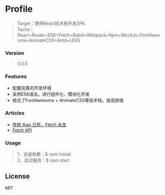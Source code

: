 # Profile
> Target：使用React技术栈开发SPA.  
> Techs：React+Router+ES6+Fetch+Babel+Webpack+Npm+MockJs+FontAwesome+AnimateCSS+Antd+LESS

### Version
> 3.0.0  

### Features
* 配置完善的开发环境
* 采用ES6语法，进行组件化、模块化开发
* 结合了FontAwesome + AnimateCSS等技术栈，提高颜值

### Articles
* [传统 Ajax 已死，Fetch 永生](http://www.jianshu.com/p/THLARe#)
* [Fetch API](https://github.github.io/fetch/)

### Usage
> 1、安装依赖：$ npm install  
> 2、启动服务：$ npm start  

License
----

MIT
